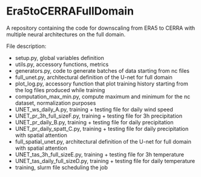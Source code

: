 # Era5toCERRAFullDomain
A repository containing the code for downscaling from ERA5 to CERRA with multiple neural architectures on the full domain.

File description: 

- setup.py, global variables definition
- utils.py, accessory functions, metrics
- generators.py, code to generate batches of data starting from nc files
- full_unet.py, architectural definition of the U-net for full domain
- plot_log.py, accessory function that plot training history starting from the log files produced while training
- computation_max_min.py, compute maximum and minimum for the nc dataset, normalization purposes
- UNET_ws_daily_A.py, training + testing file for daily wind speed
- UNET_pr_3h_full_sizeF.py, training + testing file for 3h precipitation
- UNET_pr_daily_B.py, training + testing file for daily precipitation
- UNET_pr_daily_spatt_C.py, training + testing file for daily precipitation with spatial attention
- full_spatial_unet.py, architectural definition of the U-net for full domain with spatial attention
- UNET_tas_3h_full_sizeE.py, training + testing file for 3h temperature
- UNET_tas_daily_full_sizeD.py, training + testing file for daily temperature
- training, slurm file scheduling the job
  
